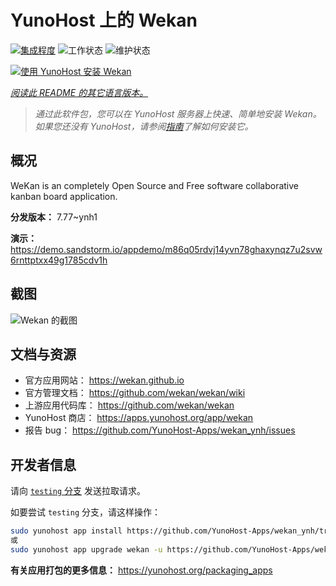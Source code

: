 <!--
注意：此 README 由 <https://github.com/YunoHost/apps/tree/master/tools/readme_generator> 自动生成
请勿手动编辑。
-->

# YunoHost 上的 Wekan

[![集成程度](https://apps.yunohost.org/badge/integration/wekan)](https://ci-apps.yunohost.org/ci/apps/wekan/)
![工作状态](https://apps.yunohost.org/badge/state/wekan)
![维护状态](https://apps.yunohost.org/badge/maintained/wekan)

[![使用 YunoHost 安装 Wekan](https://install-app.yunohost.org/install-with-yunohost.svg)](https://install-app.yunohost.org/?app=wekan)

*[阅读此 README 的其它语言版本。](./ALL_README.md)*

> *通过此软件包，您可以在 YunoHost 服务器上快速、简单地安装 Wekan。*  
> *如果您还没有 YunoHost，请参阅[指南](https://yunohost.org/install)了解如何安装它。*

## 概况

WeKan is an completely Open Source and Free software collaborative kanban board application.


**分发版本：** 7.77~ynh1

**演示：** <https://demo.sandstorm.io/appdemo/m86q05rdvj14yvn78ghaxynqz7u2svw6rnttptxx49g1785cdv1h>

## 截图

![Wekan 的截图](./doc/screenshots/screenshot.jpg)

## 文档与资源

- 官方应用网站： <https://wekan.github.io>
- 官方管理文档： <https://github.com/wekan/wekan/wiki>
- 上游应用代码库： <https://github.com/wekan/wekan>
- YunoHost 商店： <https://apps.yunohost.org/app/wekan>
- 报告 bug： <https://github.com/YunoHost-Apps/wekan_ynh/issues>

## 开发者信息

请向 [`testing` 分支](https://github.com/YunoHost-Apps/wekan_ynh/tree/testing) 发送拉取请求。

如要尝试 `testing` 分支，请这样操作：

```bash
sudo yunohost app install https://github.com/YunoHost-Apps/wekan_ynh/tree/testing --debug
或
sudo yunohost app upgrade wekan -u https://github.com/YunoHost-Apps/wekan_ynh/tree/testing --debug
```

**有关应用打包的更多信息：** <https://yunohost.org/packaging_apps>
